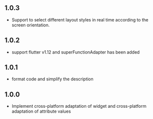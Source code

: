 ## 1.0.3

* Support to select different layout styles in real time according to the screen orientation.

## 1.0.2

* support flutter v1.12 and superFunctionAdapter has been added

## 1.0.1

* format code and simplify the description

## 1.0.0

* Implement cross-platform adaptation of widget and cross-platform adaptation of attribute values
